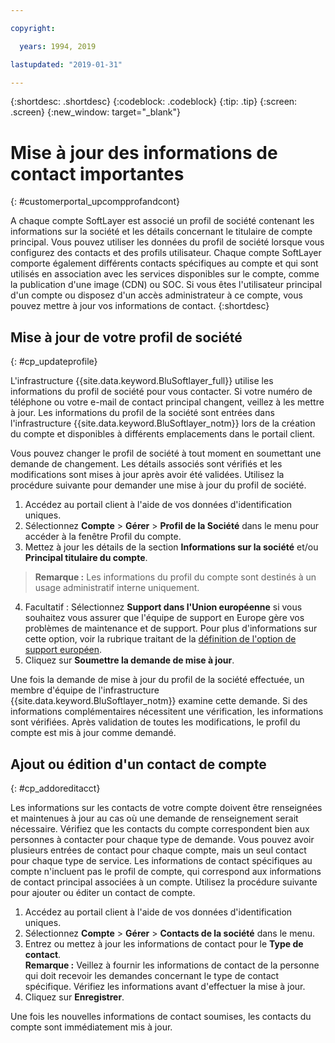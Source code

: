 ```yaml
---

copyright:

  years: 1994, 2019

lastupdated: "2019-01-31"

---
```


{:shortdesc: .shortdesc}
{:codeblock: .codeblock}
{:tip: .tip}
{:screen: .screen}
{:new_window: target="_blank"}


# Mise à jour des informations de contact importantes
{: #customerportal_upcompprofandcont}

A chaque compte SoftLayer est associé un profil de société contenant les informations sur la société et les détails concernant le titulaire de compte principal. Vous pouvez utiliser les données du profil de société lorsque vous configurez des contacts et des profils utilisateur. Chaque compte SoftLayer comporte également différents contacts spécifiques au compte et qui sont utilisés en association avec les services disponibles sur le compte, comme la publication d'une image (CDN) ou SOC. Si vous êtes l'utilisateur principal d'un compte ou disposez d'un accès administrateur à ce compte, vous pouvez mettre à jour vos informations de contact.
{:shortdesc}

## Mise à jour de votre profil de société
{: #cp_updateprofile}

L'infrastructure {{site.data.keyword.BluSoftlayer_full}} utilise les informations du profil de société pour vous contacter. Si votre numéro de téléphone ou votre e-mail de contact principal changent, veillez à les mettre à jour. Les informations du profil de la société sont entrées dans l'infrastructure {{site.data.keyword.BluSoftlayer_notm}} lors de la création du compte et disponibles à différents emplacements dans le portail client.

Vous pouvez changer le profil de société à tout moment en soumettant une demande de changement. Les détails associés sont vérifiés et les modifications sont mises à jour après avoir été validées. Utilisez la procédure suivante pour demander une mise à jour du profil de société.

1. Accédez au portail client à l'aide de vos données d'identification uniques.
2. Sélectionnez **Compte** > **Gérer** > **Profil de la Société** dans le menu pour accéder à la fenêtre Profil du compte.
3. Mettez à jour les détails de la section **Informations sur la société** et/ou **Principal titulaire du compte**.
> **Remarque :** Les informations du profil du compte sont destinés à un usage administratif interne uniquement.
4. Facultatif : Sélectionnez **Support dans l'Union européenne** si vous souhaitez vous assurer que l'équipe de support en Europe gère vos problèmes de maintenance et de support. Pour plus d'informations sur cette option, voir la rubrique traitant de la [définition de l'option de support européen](/docs/customer-portal?topic=customer-portal-cp_seteusupported#cp_seteusupported).
5. Cliquez sur **Soumettre la demande de mise à jour**.

Une fois la demande de mise à jour du profil de la société effectuée, un membre d'équipe de l'infrastructure {{site.data.keyword.BluSoftlayer_notm}} examine cette demande. Si des informations complémentaires nécessitent une vérification, les informations sont vérifiées. Après validation de toutes les modifications, le profil du compte est mis à jour comme demandé.

## Ajout ou édition d'un contact de compte
{: #cp_addoreditacct}

Les informations sur les contacts de votre compte doivent être renseignées et maintenues à jour au cas où une demande de renseignement serait nécessaire. Vérifiez que les contacts du compte correspondent bien aux personnes à contacter pour chaque type de demande. Vous pouvez avoir plusieurs entrées de contact pour chaque compte, mais un seul contact pour chaque type de service. Les informations de contact spécifiques au compte n'incluent pas le profil de compte, qui correspond aux informations de contact principal associées à un compte. Utilisez la procédure suivante pour ajouter ou éditer un contact de compte.

1. Accédez au portail client à l'aide de vos données d'identification uniques.
2. Sélectionnez **Compte** > **Gérer** > **Contacts de la société** dans le menu.
3. Entrez ou mettez à jour les informations de contact pour le **Type de contact**.<br/>**Remarque :** Veillez à fournir les informations de contact de la personne qui doit recevoir les demandes concernant le type de contact spécifique. Vérifiez les informations avant d'effectuer la mise à jour.
4. Cliquez sur **Enregistrer**.

Une fois les nouvelles informations de contact soumises, les contacts du compte sont immédiatement mis à jour.
